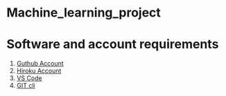 # Machine_learning_project

# Software and account requirements

1. [Guthub Account](https://github.com/)
2. [Hiroku Account](https://dashboard.hroku.com/login)
3. [VS Code](https://code.visualstudio.com/downloads)
4. [GIT cli](https://git-scm.com/downloads)